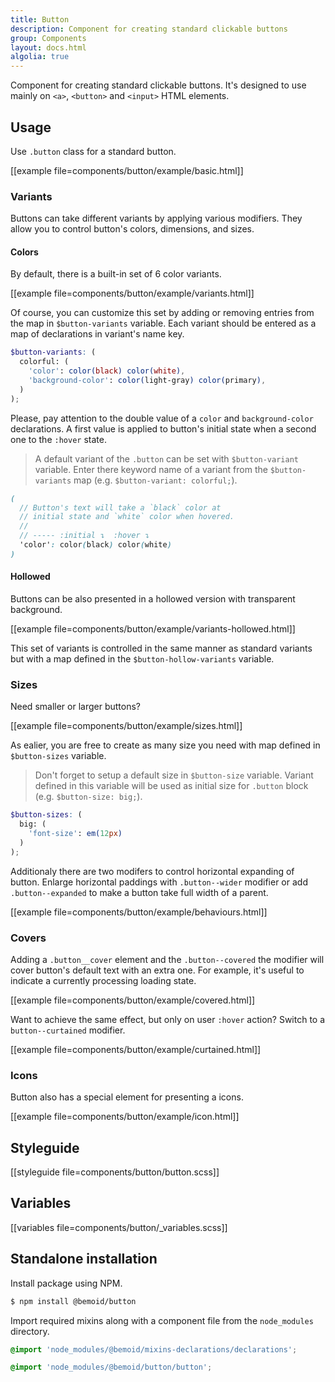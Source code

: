 ```yaml
---
title: Button
description: Component for creating standard clickable buttons
group: Components
layout: docs.html
algolia: true
---
```


Component for creating standard clickable buttons. It's designed to use mainly on `<a>`, `<button>` and `<input>` HTML elements.

## Usage

Use `.button` class for a standard button.

[[example file=components/button/example/basic.html]]

### Variants

Buttons can take different variants by applying various modifiers. They allow you to control button's colors, dimensions, and sizes.

#### Colors

By default, there is a built-in set of 6 color variants.

[[example file=components/button/example/variants.html]]

Of course, you can customize this set by adding or removing entries from the map in `$button-variants` variable. Each variant should be entered as a map of declarations in variant's name key.

```scss
$button-variants: (
  colorful: (
    'color': color(black) color(white),
    'background-color': color(light-gray) color(primary),
  )
);
```

Please, pay attention to the double value of a `color` and `background-color` declarations. A first value is applied to button's initial state when a second one to the `:hover` state.

> A default variant of the `.button` can be set with `$button-variant` variable. Enter there keyword name of a variant from the `$button-variants` map (e.g. `$button-variant: colorful;`).

```scss
(
  // Button's text will take a `black` color at
  // initial state and `white` color when hovered.
  //
  // ----- :initial ↴  :hover ↴
  'color': color(black) color(white)
)
```

#### Hollowed

Buttons can be also presented in a hollowed version with transparent background.

[[example file=components/button/example/variants-hollowed.html]]

This set of variants is controlled in the same manner as standard variants but with a map defined in the `$button-hollow-variants` variable.

### Sizes

Need smaller or larger buttons?

[[example file=components/button/example/sizes.html]]

As ealier, you are free to create as many size you need with map defined in `$button-sizes` variable.

> Don't forget to setup a default size in `$button-size` variable. Variant defined in this variable will be used as initial size for `.button` block (e.g. `$button-size: big;`).

```scss
$button-sizes: (
  big: (
    'font-size': em(12px)
  )
);
```

Additionaly there are two modifers to control horizontal expanding of button. Enlarge horizontal paddings with `.button--wider` modifier or add `.button--expanded` to make a button take full width of a parent.

[[example file=components/button/example/behaviours.html]]

### Covers

Adding a `.button__cover` element and the `.button--covered` the modifier will cover button's default text with an extra one. For example, it's useful to indicate a currently processing loading state.

[[example file=components/button/example/covered.html]]

Want to achieve the same effect, but only on user `:hover` action? Switch to a `button--curtained` modifier.

[[example file=components/button/example/curtained.html]]

### Icons

Button also has a special element for presenting a icons.

[[example file=components/button/example/icon.html]]

## Styleguide

[[styleguide file=components/button/button.scss]]

## Variables

[[variables file=components/button/_variables.scss]]

## Standalone installation

Install package using NPM.

```bash
$ npm install @bemoid/button
```

Import required mixins along with a component file from the `node_modules` directory.

```scss
@import 'node_modules/@bemoid/mixins-declarations/declarations';

@import 'node_modules/@bemoid/button/button';
```
